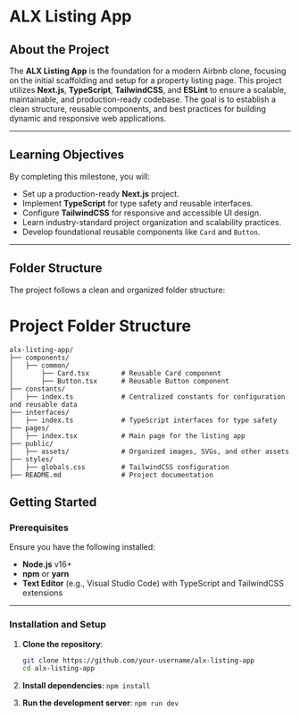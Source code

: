 # ALX Listing App

## About the Project

The **ALX Listing App** is the foundation for a modern Airbnb clone, focusing on the initial scaffolding and setup for a property listing page. This project utilizes **Next.js**, **TypeScript**, **TailwindCSS**, and **ESLint** to ensure a scalable, maintainable, and production-ready codebase. The goal is to establish a clean structure, reusable components, and best practices for building dynamic and responsive web applications.

---

## Learning Objectives

By completing this milestone, you will:

- Set up a production-ready **Next.js** project.
- Implement **TypeScript** for type safety and reusable interfaces.
- Configure **TailwindCSS** for responsive and accessible UI design.
- Learn industry-standard project organization and scalability practices.
- Develop foundational reusable components like `Card` and `Button`.

---

## Folder Structure

The project follows a clean and organized folder structure:
# Project Folder Structure
```plaintext
alx-listing-app/
├── components/
│   ├── common/
│       ├── Card.tsx        # Reusable Card component
│       ├── Button.tsx      # Reusable Button component
├── constants/
│   ├── index.ts            # Centralized constants for configuration and reusable data
├── interfaces/
│   ├── index.ts            # TypeScript interfaces for type safety
├── pages/
│   ├── index.tsx           # Main page for the listing app
├── public/
│   ├── assets/             # Organized images, SVGs, and other assets
├── styles/
│   ├── globals.css         # TailwindCSS configuration
├── README.md               # Project documentation
```
## Getting Started

### Prerequisites

Ensure you have the following installed:

- **Node.js** v16+
- **npm** or **yarn**
- **Text Editor** (e.g., Visual Studio Code) with TypeScript and TailwindCSS extensions

---

### Installation and Setup

1. **Clone the repository**:
   ```bash
   git clone https://github.com/your-username/alx-listing-app
   cd alx-listing-app
   ```
   
2. **Install dependencies**:
   ```npm install```
3. **Run the development server**:
    ```npm run dev```